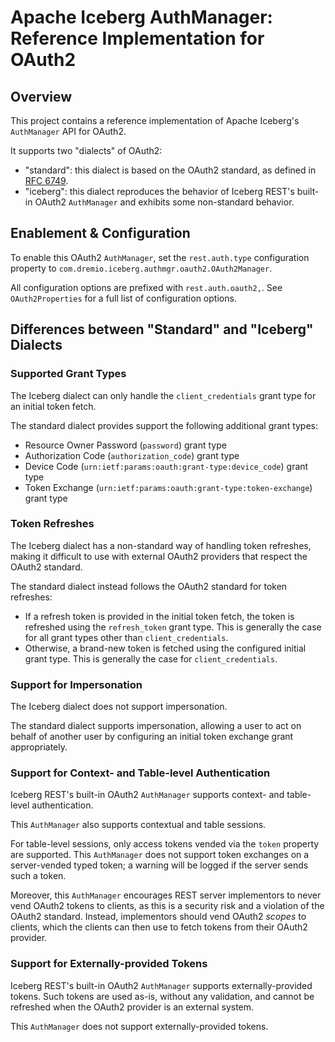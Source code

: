 <!--
  Licensed to the Apache Software Foundation (ASF) under one
  or more contributor license agreements.  See the NOTICE file
  distributed with this work for additional information
  regarding copyright ownership.  The ASF licenses this file
  to you under the Apache License, Version 2.0 (the
  "License"); you may not use this file except in compliance
  with the License.  You may obtain a copy of the License at
 
   http://www.apache.org/licenses/LICENSE-2.0
 
  Unless required by applicable law or agreed to in writing,
  software distributed under the License is distributed on an
  "AS IS" BASIS, WITHOUT WARRANTIES OR CONDITIONS OF ANY
  KIND, either express or implied.  See the License for the
  specific language governing permissions and limitations
  under the License.
-->

# Apache Iceberg AuthManager: Reference Implementation for OAuth2

## Overview

This project contains a reference implementation of Apache Iceberg's `AuthManager` API for OAuth2.

It supports two "dialects" of OAuth2:

- "standard": this dialect is based on the OAuth2 standard, as defined
  in [RFC 6749](https://tools.ietf.org/html/rfc6749).
- "iceberg": this dialect reproduces the behavior of Iceberg REST's built-in OAuth2 `AuthManager`
  and exhibits some non-standard behavior.

## Enablement & Configuration

To enable this OAuth2 `AuthManager`, set the `rest.auth.type` configuration property to
`com.dremio.iceberg.authmgr.oauth2.OAuth2Manager`.

All configuration options are prefixed with `rest.auth.oauth2,`. See `OAuth2Properties` for a full
list of configuration options.

## Differences between "Standard" and "Iceberg" Dialects

### Supported Grant Types

The Iceberg dialect can only handle the `client_credentials` grant type for an initial token fetch.

The standard dialect provides support the following additional grant types:

- Resource Owner Password (`password`) grant type
- Authorization Code (`authorization_code`) grant type
- Device Code (`urn:ietf:params:oauth:grant-type:device_code`) grant type
- Token Exchange (`urn:ietf:params:oauth:grant-type:token-exchange`) grant type

### Token Refreshes

The Iceberg dialect has a non-standard way of handling token refreshes, making it difficult to use
with external OAuth2 providers that respect the OAuth2 standard.

The standard dialect instead follows the OAuth2 standard for token refreshes:

* If a refresh token is provided in the initial token fetch, the token is refreshed using the
  `refresh_token` grant type. This is generally the case for all grant types other than
  `client_credentials`.
* Otherwise, a brand-new token is fetched using the configured initial grant type. This is generally
  the case for `client_credentials`.

### Support for Impersonation

The Iceberg dialect does not support impersonation. 

The standard dialect supports impersonation, allowing a user to act on behalf of another user by
configuring an initial token exchange grant appropriately.

### Support for Context- and Table-level Authentication

Iceberg REST's built-in OAuth2 `AuthManager` supports context- and table-level authentication.

This `AuthManager` also supports contextual and table sessions.

For table-level sessions, only access tokens vended via the `token` property are supported. This
`AuthManager` does not support token exchanges on a server-vended typed token; a warning will be
logged if the server sends such a token.

Moreover, this `AuthManager` encourages REST server implementors to never vend OAuth2 tokens to
clients, as this is a security risk and a violation of the OAuth2 standard. Instead, implementors
should vend OAuth2 _scopes_ to clients, which the clients can then use to fetch tokens from their
OAuth2 provider.

### Support for Externally-provided Tokens

Iceberg REST's built-in OAuth2 `AuthManager` supports externally-provided tokens. Such tokens are
used as-is, without any validation, and cannot be refreshed when the OAuth2 provider is an external
system.

This `AuthManager` does not support externally-provided tokens.
